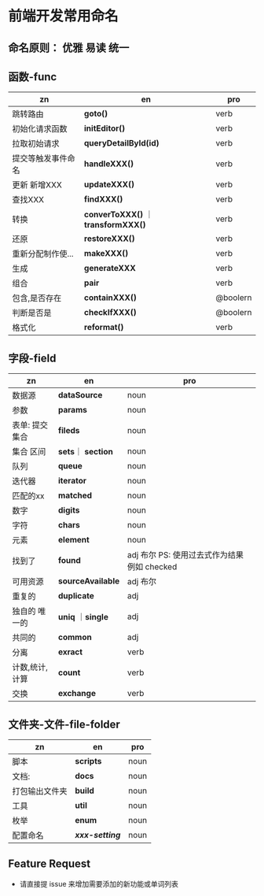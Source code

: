 # 前端开发常用命名

## 命名原则： 优雅 易读  统一


## 函数-func 
| zn | en | pro |
| --- | --- | --- | 
| 跳转路由 | **goto()** | verb
| 初始化请求函数 |  **initEditor()**|verb
| 拉取初始请求 | **queryDetailById(id)**| verb
| 提交等触发事件命名 | **handleXXX()** | verb
| 更新 新增XXX | **updateXXX()** | verb
| 查找XXX | **findXXX()**  |  verb
| 转换  | **converToXXX()** ｜**transformXXX()**  |  verb
| 还原| **restoreXXX()**| verb
| 重新分配制作使...| **makeXXX()**|verb
| 生成| **generateXXX**| verb
| 组合 | **pair**| verb
| 包含,是否存在|**containXXX()**| @boolern
|判断是否是| **checkIfXXX()**| @boolern
|格式化|**reformat()**| verb
## 字段-field
| zn | en | pro |
| --- | --- | --- |
| 数据源| **dataSource** | noun
|参数| **params** | noun
| 表单: 提交集合| **fileds** | noun
|集合 区间| **sets**｜ **section**| noun
| 队列|**queue** | noun
| 迭代器 | **iterator** | noun |
| 匹配的xx | **matched**| noun|
| 数字| **digits**| noun
| 字符| **chars**| noun
| 元素| **element**| noun
|找到了|**found** | adj 布尔  PS: 使用过去式作为结果 例如 checked 
| 可用资源| **sourceAvailable**| adj 布尔
| 重复的| **duplicate** | adj
| 独自的 唯一的| **uniq** ｜**single**| adj
| 共同的| **common**| adj
|分离| **exract** |verb
|计数,统计,计算| **count**| verb
| 交换| **exchange** | verb
## 文件夹-文件-file-folder

| zn | en | pro |
| --- | --- | --- |
| 脚本| **scripts**| noun
| 文档:|**docs**| noun
|打包输出文件夹 | **build**| noun
|工具| **util**| noun
|枚举| **enum** | noun
|配置命名| ***xxx-setting***| noun
## Feature Request
* 请直接提 issue 来增加需要添加的新功能或单词列表